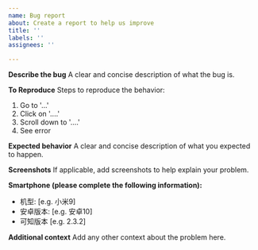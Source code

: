 ```yaml
---
name: Bug report
about: Create a report to help us improve
title: ''
labels: ''
assignees: ''

---
```


**Describe the bug**
A clear and concise description of what the bug is.

**To Reproduce**
Steps to reproduce the behavior:
1. Go to '...'
2. Click on '....'
3. Scroll down to '....'
4. See error

**Expected behavior**
A clear and concise description of what you expected to happen.

**Screenshots**
If applicable, add screenshots to help explain your problem.

**Smartphone (please complete the following information):**
 - 机型: [e.g. 小米9]
 - 安卓版本: [e.g. 安卓10]
 - 可知版本 [e.g. 2.3.2]

**Additional context**
Add any other context about the problem here.
